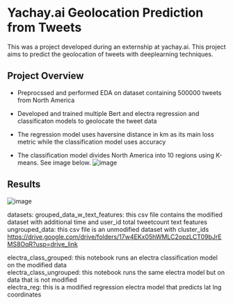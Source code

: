 # Yachay.ai Geolocation Prediction from Tweets

This was a project developed during an externship at yachay.ai. This project aims to predict the geolocation of tweets with deeplearning techniques. 

## Project Overview
- Preprocssed and performed EDA on dataset containing 500000 tweets from North America
- Developed and trained multiple Bert and electra regression and classificaton models to geolocate the tweet data
- The regression model uses haversine distance in km as its main loss metric while the classification model uses accuracy 

- The classification model divides North America into 10 regions using K-means. See image below.
![image](https://github.com/hugotomita1201/yachay.ai_project/assets/70402339/a6149a39-6b9d-4181-b362-d7e4ccf4b49e)

## Results
![image](https://github.com/hugotomita1201/yachay.ai_project/assets/70402339/9b3e7be0-91c8-4fd8-a5db-a6f834667fb8)



datasets: 
grouped_data_w_text_features: this csv file contains the modified dataset with additional time and user_id total tweetcount text features
ungrouped_data: this csv file is an unmodified dataset with cluster_ids
https://drive.google.com/drive/folders/17w4EKx05hWMLC2opzLCT09bJrEMS8OqR?usp=drive_link

electra_class_grouped: this notebook runs an electra classification model on the modified data\
electra_class_ungrouped: this notebook runs the same electra model but on data that is not modified\
electra_reg: this is a modified regression electra model that predicts lat lng coordinates
